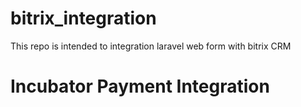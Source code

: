 # bitrix_integration
This repo is intended to integration laravel web form with bitrix CRM 
# Incubator Payment Integration

